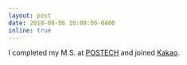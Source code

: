 ```yaml
---
layout: post
date: 2018-08-06 10:00:00-0400
inline: true
---
```


I completed my M.S. at [POSTECH](https://cse.postech.ac.kr/) and joined [Kakao](https://www.kakaocorp.com/?lang=en).
